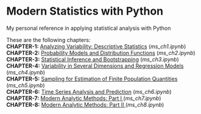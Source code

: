 # Modern Statistics with Python
My personal reference in applying statistical analysis with Python 

These are the following chapters: <br>
**CHAPTER-1:** <ins>Analyzing Variability: Descriptive Statistics</ins> (*ms_ch1.ipynb*) <br> 
**CHAPTER-2:** <ins>Probability Models and Distribution Functions</ins> (*ms_ch2.ipynb*) <br>
**CHAPTER-3:** <ins> Statistical Inference and Bootstrapping</ins> (*ms_ch3.ipynb*) <br>
**CHAPTER-4:** <ins>Variability in Several Dimensions and Regression Models</ins> (*ms_ch4.ipynb*) <br>
**CHAPTER-5:** <ins> Sampling for Estimation of Finite Population Quantities</ins> (*ms_ch5.ipynb*) <br>
**CHAPTER-6:** <ins>Time Series Analysis and Prediction</ins> (*ms_ch6.ipynb*) <br>
**CHAPTER-7:** <ins> Modern Analytic Methods: Part I </ins> (*ms_ch7.ipynb*) <br>
**CHAPTER-8:** <ins>Modern Analytic Methods: Part II </ins> (*ms_ch8.ipynb*) <br>
